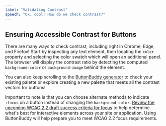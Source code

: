 ```yaml
---
label: "Validating Contrast"
speech: "Ok, cool! How do we check contrast?"
---
```


## Ensuring Accessible Contrast for Buttons

There are many ways to check contrast, including right in Chrome, Edge, and Firefox! Start by inspecting any text element, then locating the `color` property and selecting the color swatch which will open an additional panel. The browser will display the contrast ratio by detecting the computed `background-color` or `background-image` behind the element.

You can also keep scrolling to the [ButtonBuddy generator](#generator) to check your existing palette or explore creating a new palette that meets all the contrast vectors for buttons!

Important to note is that you can choose alternate methods to indicate `:focus` on a button instead of changing the `background-color`. [Review the upcoming WCAG 2.2 draft success criteria for focus](https://www.w3.org/WAI/WCAG22/Understanding/focus-appearance-minimum.html) to help determine what's best for interactive elements across your site or application. Using ButtonBuddy will help prepare you to meet WCAG 2.2 focus requirements.
